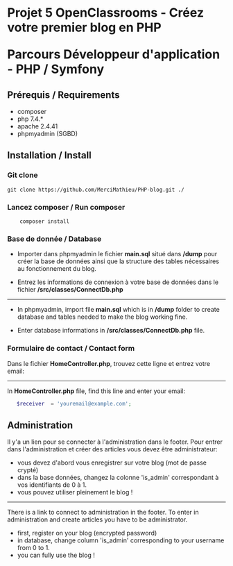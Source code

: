 # <p>Projet 5 OpenClassrooms - Créez votre premier blog en PHP</p> <p>Parcours Développeur d'application - PHP / Symfony</p>

## Prérequis / Requirements
* composer
* php 7.4.*
* apache 2.4.41
* phpmyadmin (SGBD)

## Installation / Install

### Git clone

    git clone https://github.com/MerciMathieu/PHP-blog.git ./

### Lancez composer / Run composer

    	composer install

### Base de donnée / Database

* Importer dans phpmyadmin le fichier **main.sql** situé dans **/dump** pour créer la base de données ainsi que la structure des tables nécessaires au fonctionnement du blog. 

* Entrez les informations de connexion à votre base de données dans le fichier **/src/classes/ConnectDb.php**

---

* In phpmyadmin, import file **main.sql** which is in **/dump** folder to create database and tables needed to make the blog working fine. 

* Enter database informations in **/src/classes/ConnectDb.php** file. 

### Formulaire de contact / Contact form ###


Dans le fichier  **HomeController.php**, trouvez cette ligne et entrez votre email: 

---

In  **HomeController.php** file, find this line and enter your email:


```php
   $receiver  = 'youremail@example.com';

```

## Administration

Il y'a un lien pour se connecter à l'administration dans le footer. 
Pour entrer dans l'administration et créer des articles vous devez être administrateur:
* vous devez d'abord vous enregistrer sur votre blog (mot de passe crypté)
* dans la base données, changez la colonne 'is_admin' correspondant à vos identifiants de 0 à 1.
* vous pouvez utiliser pleinement le blog !


---


There is a link to connect to administration in the footer.
To enter in administration and create articles you have to be administrator. 
* first, register on your blog (encrypted password)
* in database, change column 'is_admin' corresponding to your username from 0 to 1.
* you can fully use the blog !
